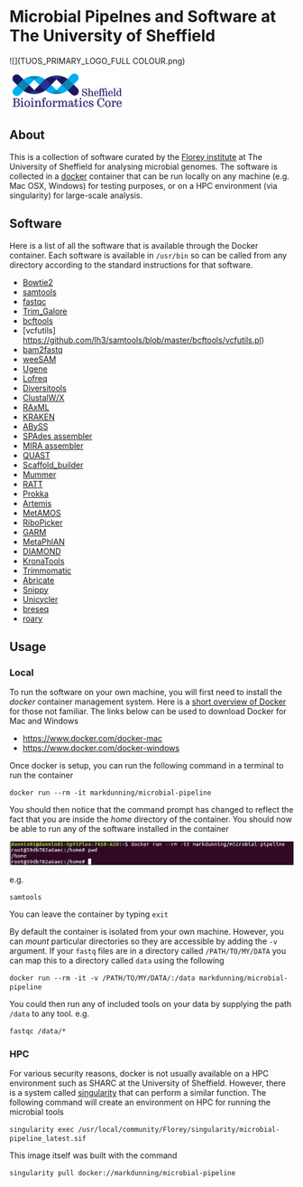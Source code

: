 # Microbial Pipelnes and Software at The University of Sheffield

![](TUOS_PRIMARY_LOGO_FULL COLOUR.png)

![](logo-sm.png)

## About

This is a collection of software curated by the [Florey institute](http://www.floreyinstitute.com/) at The University of Sheffield for analysing microbial genomes. The software is collected in a [docker](https://www.docker.com/) container that can be run locally on any machine (e.g. Mac OSX, Windows) for testing purposes, or on a HPC environment (via singularity) for large-scale analysis.

## Software

Here is a list of all the software that is available through the Docker container. Each software is available in `/usr/bin` so can be called from any directory according to the standard instructions for that software.

- [Bowtie2](http://bowtie-bio.sourceforge.net/bowtie2/)
- [samtools](http://samtools.sourceforge.net/)
- [fastqc](https://www.bioinformatics.babraham.ac.uk/projects/fastqc/)
- [Trim_Galore](https://github.com/FelixKrueger/TrimGalore)
- [bcftools](https://samtools.github.io/bcftools/bcftools.html)
- [vcfutils] https://github.com/lh3/samtools/blob/master/bcftools/vcfutils.pl)
- [bam2fastq](https://github.com/jts/bam2fastq)
- [weeSAM](http://bioinformatics.cvr.ac.uk/blog/weesam-version-1-5/)
- [Ugene](http://ugene.net/)
- [Lofreq](http://csb5.github.io/lofreq/)
- [Diversitools](http://josephhughes.github.io/DiversiTools/)
- [ClustalW/X](http://www.clustal.org/clustal2/)
- [RAxML](https://directory.fsf.org/wiki/RAxML)
- [KRAKEN](https://ccb.jhu.edu/software/kraken/)
- [ABySS](https://www.bcgsc.ca/platform/bioinfo/software/abyss/releases/2.1.0)
- [SPAdes assembler](http://cab.spbu.ru/software/spades/)
- [MIRA assembler](http://sourceforge.net/projects/mira-assembler/)
- [QUAST](http://sourceforge.net/projects/quast)
- [Scaffold_builder](http://github.com/metageni/Scaffold_builder)
- [Mummer](https://github.com/mummer4/mummer)
- [RATT](http://ratt.sourceforge.net)
- [Prokka](http://www.vicbioinformatics.com/software.prokka.shtml)
- [Artemis](https://www.sanger.ac.uk/resources/software/artemis/#download)
- [MetAMOS](https://github,com/marbl/metAMOS)
- [RiboPicker](http://ribopicker.sourceforge.net/)
- [GARM](https://sourceforge.net/projects/garm-meta-assem/)
- [MetaPhlAN](http://huttenhower.sph.harvard.edu/metaphlan)
- [DIAMOND](https://github.com/bbuchfink/diamond)
- [KronaTools](https://github.com/marbl/Krona/wiki/KronaTools)
- [Trimmomatic](http://www.usadellab.org/cms/?page=trimmomatic)
- [Abricate](https://github.com/tseemann/abricate)
- [Snippy](https://github.com/tseemann/snippy)
- [Unicycler](https://github.com/rrwick/Unicycler)
- [breseq](http://barricklab.org/breseq)
- [roary](https://sanger-pathogens.github.io/Roary/)

## Usage

### Local

To run the software on your own machine, you will first need to install the *docker* container management system. Here is a [short overview of Docker](https://markdunning.github.io/docker-overview/) for those not familiar. The links below can be used to download Docker for Mac and Windows

- https://www.docker.com/docker-mac
- https://www.docker.com/docker-windows

Once docker is setup, you can run the following command in a terminal to run the container

```
docker run --rm -it markdunning/microbial-pipeline
```

You should then notice that the command prompt has changed to reflect the fact that you are inside the *home* directory of the container. You should now be able to run any of the software installed in the container 

![](docker_first_run.png)

e.g.

```
samtools
```

You can leave the container by typing ```exit```

By default the container is isolated from your own machine. However, you can *mount* particular directories so they are accessible by adding the `-v` argument. If your `fastq` files are in a directory called `/PATH/TO/MY/DATA` you can map this to a directory called `data` using the following

```
docker run --rm -it -v /PATH/TO/MY/DATA/:/data markdunning/microbial-pipeline
```

You could then run any of included tools on your data by supplying the path `/data` to any tool. e.g.

```
fastqc /data/*
```
### HPC

For various security reasons, docker is not usually available on a HPC environment such as SHARC at the University of Sheffield. However, there is a system called [singularity](https://singularity.lbl.gov/) that can perform a similar function. The following command will create an environment on HPC for running the microbial tools


```
singularity exec /usr/local/community/Florey/singularity/microbial-pipeline_latest.sif
```

This image itself was built with the command

```
singularity pull docker://markdunning/microbial-pipeline
```
